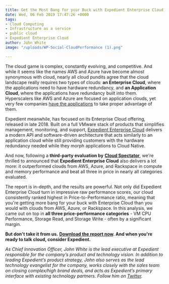 ```yaml
---
title: Get the Most Bang for your Buck with Expedient Enterprise Cloud
date: Wed, 06 Feb 2019 17:47:26 +0000
tags:
- Cloud Computing
- Infrastructure as a service
- public cloud
- Expedient Enterprise Cloud
author: John White
image: "/uploads/WP-Social-CloudPerformance (1).png"

---
```

The cloud game is complex, constantly evolving, and competitive. And while it seems like the names AWS and Azure have become almost synonymous with cloud, nearly all cloud pundits agree that the cloud landscape really requires two types of clouds: **an Enterprise Cloud**, where the applications need to have hardware redundancy, and **an Application Cloud**, where the applications have redundancy built into them. Hyperscalers like AWS and Azure are focused on application clouds, yet very few companies [have the applications](https://www.expedient.com/blog/expedient-cloud-evolution-a-vision-5-years-in-the-making/) to take proper advantage of them. 

Expedient meanwhile, has focused on its Enterprise Cloud offering, released in late 2018. Built on a full VMware stack of products that simplifies management, monitoring, and support, [Expedient Enterprise Cloud](https://www.expedient.com/services/infrastructure-as-a-service/cloud/) delivers a modern API and software-driven architecture that acts similarly to an application cloud while still providing customers with the hardware redundancy needed while they morph applications to Cloud Native. 

And now, following a **third-party evaluation by** [**Cloud Spectator**](https://cloudspectator.com/), we're thrilled to announced that **Expedient Enterprise Cloud** also delivers a lot more: it outperformed clouds from AWS, Azure, and Rackspace in compute and memory performance and beat all three in price in nearly all categories evaluated. 

The report is in-depth, and the results are powerful. Not only did Expedient Enterprise Cloud turn in impressive raw performance scores, our cloud consistently ranked highest in Price-to-Performance ratio, meaning that you're getting more bang for your buck with Enterprise Cloud than you would with clouds from AWS, Azure, or Rackspace. In this analysis, we came out on top in **all three price-performance categories** - VM CPU Performance, Storage Read, and Storage Write - often by a significant margin. 

**But don't take it from us.** [**Download the report now**](https://www.expedient.com/2019-cloud-spectator-report/)**. And when you're ready to talk cloud, consider Expedient.** 

_As Chief Innovation Officer, John White is the lead executive at Expedient responsible for the company’s product and technology vision. In addition to leading Expedient’s product strategy, John also serves as the lead technology evangelist for the company, works closely with the sales team on closing complex/high brand deals, and acts as Expedient’s primary interface with existing technology partners. Follow him on_ [_Twitter_](https://twitter.com/johna_white)_._